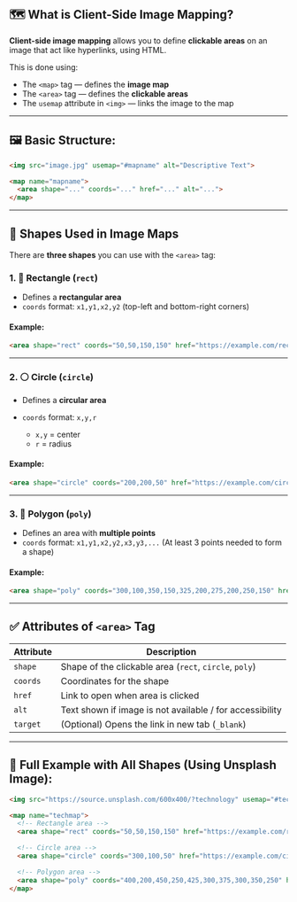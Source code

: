 ## 🗺️ **What is Client-Side Image Mapping?**

**Client-side image mapping** allows you to define **clickable areas** on an image that act like hyperlinks, using HTML.

This is done using:

* The `<map>` tag — defines the **image map**
* The `<area>` tag — defines the **clickable areas**
* The `usemap` attribute in `<img>` — links the image to the map

---

## 🖼️ Basic Structure:

```html
<img src="image.jpg" usemap="#mapname" alt="Descriptive Text">

<map name="mapname">
  <area shape="..." coords="..." href="..." alt="...">
</map>
```

---

## 📐 Shapes Used in Image Maps

There are **three shapes** you can use with the `<area>` tag:

### 1. 🔲 **Rectangle (`rect`)**

* Defines a **rectangular area**
* `coords` format: `x1,y1,x2,y2` (top-left and bottom-right corners)

#### Example:

```html
<area shape="rect" coords="50,50,150,150" href="https://example.com/rectangle" alt="Rectangle">
```

---

### 2. ⚪ **Circle (`circle`)**

* Defines a **circular area**
* `coords` format: `x,y,r`

  * `x,y` = center
  * `r` = radius

#### Example:

```html
<area shape="circle" coords="200,200,50" href="https://example.com/circle" alt="Circle">
```

---

### 3. 🔺 **Polygon (`poly`)**

* Defines an area with **multiple points**
* `coords` format: `x1,y1,x2,y2,x3,y3,...`
  (At least 3 points needed to form a shape)

#### Example:

```html
<area shape="poly" coords="300,100,350,150,325,200,275,200,250,150" href="https://example.com/polygon" alt="Polygon">
```

---

## ✅ Attributes of `<area>` Tag

| Attribute | Description                                              |
| --------- | -------------------------------------------------------- |
| `shape`   | Shape of the clickable area (`rect`, `circle`, `poly`)   |
| `coords`  | Coordinates for the shape                                |
| `href`    | Link to open when area is clicked                        |
| `alt`     | Text shown if image is not available / for accessibility |
| `target`  | (Optional) Opens the link in new tab (`_blank`)          |

---

## 🧪 Full Example with All Shapes (Using Unsplash Image):

```html
<img src="https://source.unsplash.com/600x400/?technology" usemap="#techmap" alt="Technology Image">

<map name="techmap">
  <!-- Rectangle area -->
  <area shape="rect" coords="50,50,150,150" href="https://example.com/rect" alt="Rect Area">

  <!-- Circle area -->
  <area shape="circle" coords="300,100,50" href="https://example.com/circle" alt="Circle Area">

  <!-- Polygon area -->
  <area shape="poly" coords="400,200,450,250,425,300,375,300,350,250" href="https://example.com/poly" alt="Polygon Area">
</map>
